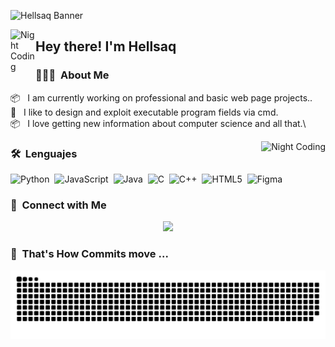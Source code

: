 ![Hellsaq Banner](https://i.pinimg.com/736x/50/c8/be/50c8bea1fb4fdee80601cbc84a6e92f1.jpg)

<img alt="Night Coding" src="./assets/Hand%20Wave.gif" width='40' align="left"/><h2 align="left">Hey there! I'm  Hellsaq</h2>

<!-- ## 👋 &nbsp;Hey there! I'm Hellsaq -->

### 👨🏻‍💻 &nbsp;About Me

📦 &nbsp; I am currently working on professional and basic web page projects..\
🌱 &nbsp; I like to design and exploit executable program fields via cmd.\
📦 &nbsp; I love getting new information about computer science and all that.\


<img alt="Night Coding" src="https://i.pinimg.com/originals/f1/ee/2c/f1ee2cb13ca45da9b4136c52eb7600c8.gif" align="right"/>

### 🛠 &nbsp;Lenguajes

![Python](https://img.shields.io/badge/python-3670A0?style=for-the-badge&logo=python&logoColor=ffdd54)&nbsp;
![JavaScript](https://img.shields.io/badge/javascript-%23323330.svg?style=for-the-badge&logo=javascript&logoColor=%23F7DF1E)&nbsp;
![Java](https://img.shields.io/badge/java-%23ED8B00.svg?style=for-the-badge&logo=java&logoColor=white)&nbsp;
![C](https://img.shields.io/badge/c-%2300599C.svg?style=for-the-badge&logo=c&logoColor=white)&nbsp;
![C++](https://img.shields.io/badge/c++-%2300599C.svg?style=for-the-badge&logo=c%2B%2B&logoColor=white)&nbsp;
![HTML5](https://img.shields.io/badge/html5-%23E34F26.svg?style=for-the-badge&logo=html5&logoColor=white)&nbsp;
![Figma](https://img.shields.io/badge/figma-%23F24E1E.svg?style=for-the-badge&logo=figma&logoColor=white)&nbsp;


### 🤝 &nbsp;Connect with Me

<p align="center">
<a href="https://www.instagram.com/sofocandola/"><img src="https://img.shields.io/badge/-hellsaq-E4405F?style=flat&logo=Instagram&logoColor=white"/></a>
</p>

### 🐍 &nbsp;That's How Commits move ...

<picture>
  <source
    media="(prefers-color-scheme: dark)"
    srcset="https://raw.githubusercontent.com/platane/snk/output/github-contribution-grid-snake-dark.svg"
  />
  <source
    media="(prefers-color-scheme: light)"
    srcset="https://raw.githubusercontent.com/platane/snk/output/github-contribution-grid-snake.svg"
  />
  <img
    alt="github contribution grid snake animation"
    src="https://raw.githubusercontent.com/platane/snk/output/github-contribution-grid-snake.svg"
  />
</picture>
